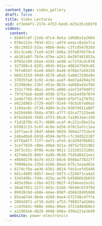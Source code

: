 ```yaml
---
content_type: video_gallery
draft: false
title: Video Lectures
uid: ef3e64f1-217e-4753-bee5-b25e35cbb5f8
videos:
  content:
  - 6504fc0f-22eb-47c4-9e5a-1d9d0a1a2604
  - 070e123e-f03d-42cc-adf4-eeacc0a3e7ca
  - dbc19d53-52ac-40b6-8edc-c3fcd547826d
  - 65c3ca4b-f1e9-419f-b96a-93fe070379c4
  - ab181a0f-7bfe-47be-a241-0e397441053a
  - 0f02e199-b5ee-4345-ae98-ac72fdcdc078
  - 327380c4-8281-4945-941e-408247569c05
  - 76fe854f-81e0-4dd3-8a48-678be7a50158
  - b8d13259-3949-4576-a0a5-5a6811596a9e
  - 37835fad-5c02-4c6e-aa4f-8ed7a4294a7d
  - 25398d6e-23bf-453e-8b3e-dab68a42ef04
  - 153c7765-46a1-44f6-a086-a2ef247448f2
  - 797d7da6-da90-4596-875a-5ea5445b7074
  - 2e4bf745-9c9f-4cff-bb69-0fbffa2f87b1
  - e022d965-2720-4ddf-91e8-fdcb16fa06a5
  - 118dac0c-3f34-4d84-bc2e-0387dd11a607
  - b42b9496-5b8a-4785-a7f7-83ca77125ea6
  - 876a56d4-f685-4f53-86c6-fa1053eec199
  - f1d1879b-417c-4608-acaf-0c221c6be23a
  - bf082c33-5c6f-4c8e-bd58-b78c5afcc1aa
  - 2dffaec9-204f-4604-9859-3604a7751bc9
  - 146ad0a9-b918-4594-8ef0-cfc3dd522287
  - bff8a0ff-72ff-4af1-afe5-dcd294f0b051
  - 3cef7029-c80e-496d-921a-30752f831902
  - 28f3cd3c-9f0b-4cde-9811-22326523189c
  - 42fe0e35-8b6f-4a9b-9b30-f545d8421ee1
  - e8b0d270-8a74-4533-b8c6-894ba77822ff
  - f0908a3a-235d-416b-88ad-675c1eaad63e
  - 617dcf9a-ae36-43b1-8814-fdc5cefd5446
  - 681c4805-8857-4ee3-9d73-c3246f1cada5
  - 5345490c-fd4c-425a-aef0-b45066b3bb59
  - 403e39be-c5be-4332-962f-415deee2ec61
  - 30a67451-22f1-443c-b1b6-f6549c674f9d
  - 09928c0d-eb0e-44ae-890f-d56628495688
  - 85ea87d4-9bde-4269-9ae4-b727d8c47ffe
  - 280420f1-af18-4a92-a753-f98937ad168a
  - cc4f643c-988e-446a-89ee-3721446db0e3
  - a12965e6-db28-4948-846a-d36e221e1649
  website: power-electronics
---
```

